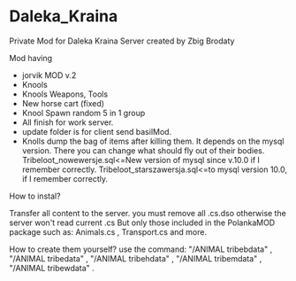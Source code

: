 # Daleka_Kraina
Private Mod for Daleka Kraina Server created by Zbig Brodaty

Mod having
- jorvik MOD v.2
- Knools
- Knools Weapons, Tools 
- New horse cart (fixed)
- Knool Spawn random 5 in 1 group
- All finish for work server. 
- update folder is for client send basilMod.
- Knolls dump the bag of items after killing them. It depends on the mysql version. There you can change what should fly out of their bodies.
Tribeloot_nowewersje.sql<=New version of mysql since v.10.0 if I remember correctly. 
Tribeloot_starszawersja.sql<=to mysql version 10.0, if I remember correctly. 


How to instal?

Transfer all content to the server.
you must remove all .cs.dso otherwise the server won't read current .cs
But only those included in the PolankaMOD package
such as: Animals.cs , Transport.cs and more.

How to create them yourself?
use the command:
"/ANIMAL tribebdata" ,
"/ANIMAL tribedata" ,
"/ANIMAL tribehdata" ,
"/ANIMAL tribemdata" ,
"/ANIMAL tribewdata" .
